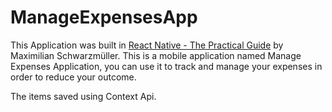 # ManageExpensesApp

This Application was built in [React Native - The Practical Guide](https://www.udemy.com/course/react-native-the-practical-guide/) by Maximilian Schwarzmüller.
This is a mobile application named Manage Expenses Application, you can use it to track and manage your expenses in order to reduce your outcome.

The items saved using Context Api.
